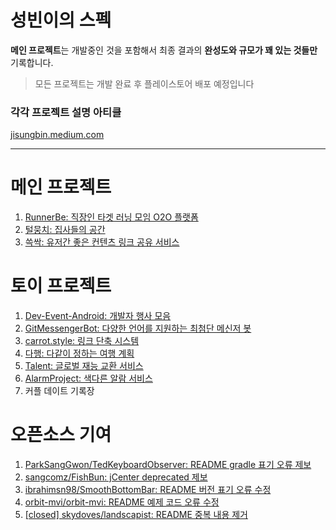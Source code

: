 # 성빈이의 스펙

**메인 프로젝트**는 개발중인 것을 포함해서 최종 결과의 **완성도와 규모가 꽤 있는 것들만** 기록합니다.

> 모든 프로젝트는 개발 완료 후 플레이스토어 배포 예정입니다

### 각각 프로젝트 설명 아티클

[jisungbin.medium.com](https://jisungbin.medium.com/%EC%A7%84%ED%96%89%EC%A4%91%EC%9D%B8-%ED%94%84%EB%A1%9C%EC%A0%9D%ED%8A%B8%EB%93%A4-%EC%86%8C%EA%B0%9C-%EB%B0%8F-%EB%81%84%EC%A0%81%EB%81%84%EC%A0%81-279b5272594e)

--- 

# 메인 프로젝트

1. [RunnerBe: 직장인 타겟 러닝 모임 O2O 플랫폼](https://github.com/applemango-runnerbe/RunnerBe-Android)
2. [털뭉치: 집사들의 공간](https://github.com/furry-pet/fur-Android)
3. [쓱싹: 유저간 좋은 컨텐츠 링크 공유 서비스](https://github.com/all-link/sseukssak-android)

# 토이 프로젝트

1. [Dev-Event-Android: 개발자 행사 모음](https://github.com/brave-people/Dev-Event-Android)
2. [GitMessengerBot: 다양한 언어를 지원하는 최첨단 메신저 봇](https://github.com/GitMessengerBot/GitMessengerBot-Android)
3. [carrot.style: 링크 단축 시스템](https://github.com/carrot-style/carrot-android)
4. [다행: 다같이 정하는 여행 계획](https://github.com/dahaeng/dahaeng-android)
5. [Talent: 글로벌 재능 교환 서비스](https://github.com/talent-service/talent-app)
6. [AlarmProject: 색다른 알람 서비스](https://github.com/4538cgy/AlarmProject)
7. 커플 데이트 기록장

# 오픈소스 기여

1. [ParkSangGwon/TedKeyboardObserver: README gradle 표기 오류 제보](https://github.com/ParkSangGwon/TedKeyboardObserver/issues/8)
2. [sangcomz/FishBun: jCenter deprecated 제보](https://github.com/sangcomz/FishBun/issues/244)
3. [ibrahimsn98/SmoothBottomBar: README 버전 표기 오류 수정](https://github.com/ibrahimsn98/SmoothBottomBar/pull/100)
4. [orbit-mvi/orbit-mvi: README 예제 코드 오류 수정](https://github.com/orbit-mvi/orbit-mvi/pull/112)
5. [[closed] skydoves/landscapist: README 중복 내용 제거](https://github.com/skydoves/Landscapist/pull/61)
